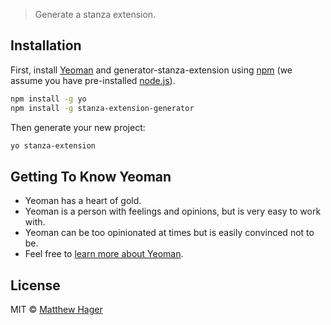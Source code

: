 > Generate a stanza extension.

## Installation

First, install [Yeoman](http://yeoman.io) and generator-stanza-extension using [npm](https://www.npmjs.com/) (we assume you have pre-installed [node.js](https://nodejs.org/)).

```bash
npm install -g yo
npm install -g stanza-extension-generator
```

Then generate your new project:

```bash
yo stanza-extension
```

## Getting To Know Yeoman

 * Yeoman has a heart of gold.
 * Yeoman is a person with feelings and opinions, but is very easy to work with.
 * Yeoman can be too opinionated at times but is easily convinced not to be.
 * Feel free to [learn more about Yeoman](http://yeoman.io/).

## License

MIT © [Matthew Hager](http://poeticsystems.com)


[npm-image]: https://badge.fury.io/js/generator-stanza-extension.svg
[npm-url]: https://npmjs.org/package/generator-stanza-extension
[travis-image]: https://travis-ci.org/poetic/generator-stanza-extension.svg?branch=master
[travis-url]: https://travis-ci.org/poetic/generator-stanza-extension
[daviddm-image]: https://david-dm.org/poetic/generator-stanza-extension.svg?theme=shields.io
[daviddm-url]: https://david-dm.org/poetic/generator-stanza-extension
[coveralls-image]: https://coveralls.io/repos/poetic/generator-stanza-extension/badge.svg
[coveralls-url]: https://coveralls.io/r/poetic/generator-stanza-extension

